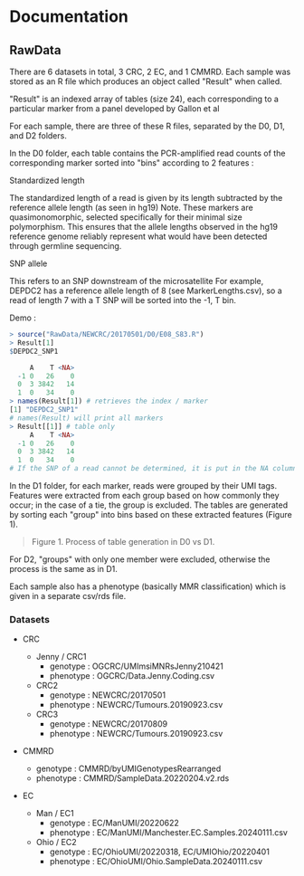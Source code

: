 # Documentation
## RawData
There are 6 datasets in total, 3 CRC, 2 EC, and 1 CMMRD. Each sample was stored as an R file which produces an object called "Result" when called.

"Result" is an indexed array of tables (size 24), each corresponding to a particular marker from a panel developed by Gallon et al

For each sample, there are three of these R files, separated by the D0, D1, and D2 folders.

In the D0 folder, each table contains the PCR-amplified read counts of the corresponding marker sorted into "bins" according to 2 features :

Standardized length

The standardized length of a read is given by its length subtracted by the reference allele length (as seen in hg19)
Note. These markers are quasimonomorphic, selected specifically for their minimal size polymorphism. This ensures that the allele lengths observed in the hg19 reference genome reliably represent what would have been detected through germline sequencing.

SNP allele

This refers to an SNP downstream of the microsatellite
For example, DEPDC2 has a reference allele length of 8 (see MarkerLengths.csv), so a read of length 7 with a T SNP will be sorted into the -1, T bin.

Demo :

```R
> source("RawData/NEWCRC/20170501/D0/E08_S83.R")
> Result[1]
$DEPDC2_SNP1

     A    T <NA>
  -1 0   26    0
  0  3 3842   14
  1  0   34    0
> names(Result[1]) # retrieves the index / marker
[1] "DEPDC2_SNP1"
# names(Result) will print all markers
> Result[[1]] # table only
     A    T <NA>
  -1 0   26    0
  0  3 3842   14
  1  0   34    0
# If the SNP of a read cannot be determined, it is put in the NA column
```

In the D1 folder, for each marker, reads were grouped by their UMI tags. Features were extracted from each group based on how commonly they occur; in the case of a tie, the group is excluded. The tables are generated by sorting each "group" into bins based on these extracted features (Figure 1).

> Figure 1. Process of table generation in D0 vs D1.

For D2, "groups" with only one member were excluded, otherwise the process is the same as in D1.

Each sample also has a phenotype (basically MMR classification) which is given in a separate csv/rds file.

### Datasets

- CRC

    - Jenny / CRC1
        - genotype : OGCRC/UMImsiMNRsJenny210421
        - phenotype : OGCRC/Data.Jenny.Coding.csv
    - CRC2
        - genotype : NEWCRC/20170501
        - phenotype : NEWCRC/Tumours.20190923.csv
    - CRC3
        - genotype : NEWCRC/20170809
        - phenotype : NEWCRC/Tumours.20190923.csv
- CMMRD
    - genotype : CMMRD/byUMIGenotypesRearranged
    - phenotype : CMMRD/SampleData.20220204.v2.rds
- EC
    - Man / EC1
        - genotype : EC/ManUMI/20220622
        - phenotype : EC/ManUMI/Manchester.EC.Samples.20240111.csv
    - Ohio / EC2
        - genotype : EC/OhioUMI/20220318, EC/UMIOhio/20220401
        - phenotype : EC/OhioUMI/Ohio.SampleData.20240111.csv